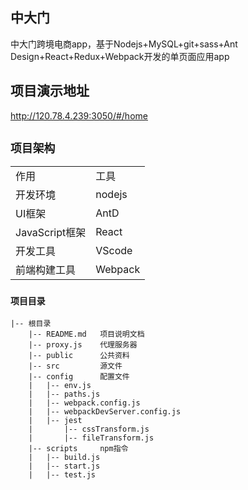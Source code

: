 

## 中大门

中大门跨境电商app，基于Nodejs+MySQL+git+sass+Ant Design+React+Redux+Webpack开发的单页面应用app

## 项目演示地址

http://120.78.4.239:3050/#/home

## `项目架构`


<table>
    <tr>
        <td>作用</td>
        <td>工具</td>
    </tr>
    <tr>
        <td>开发环境</td>
        <td>nodejs</td>
    </tr>
    <tr>
        <td>UI框架</td>
        <td>AntD</td>
    </tr>
    <tr>
        <td>JavaScript框架</td>
        <td>React</td>
    </tr>    
    <tr>
        <td>开发工具</td>
        <td>VScode</td>
    </tr>
    <tr>
        <td>前端构建工具</td>
        <td>Webpack</td>
    </tr>
</table>


### `项目目录`


    |-- 根目录
	    |-- README.md	项目说明文档
	    |-- proxy.js	代理服务器
	    |-- public		公共资料
	    |-- src			源文件
	    |-- config		配置文件
	    |   |-- env.js
	    |   |-- paths.js
	    |   |-- webpack.config.js
	    |   |-- webpackDevServer.config.js
	    |   |-- jest
	    |       |-- cssTransform.js
	    |       |-- fileTransform.js
	    |-- scripts		npm指令
	    |   |-- build.js
	    |   |-- start.js
	    |   |-- test.js
	
